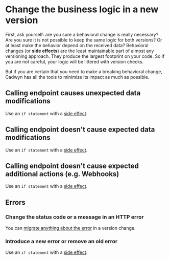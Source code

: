 
# Change the business logic in a new version

First, ask yourself: are you sure a behavioral change is really necessary? Are you sure it is not possible to keep the same logic for both versions? Or at least make the behavior depend on the received data? Behavioral changes (or **side effects**) are the least maintainable part of almost any versioning approach. They produce the largest footprint on your code. So if you are not careful, your logic will be littered with version checks.

But if you are certain that you need to make a breaking behavioral change, Cadwyn has all the tools to minimize its impact as much as possible.

## Calling endpoint causes unexpected data modifications

Use an `if statement` with a [side effect](../../concepts/version_changes.md#version-changes-with-side-effects).

## Calling endpoint doesn't cause expected data modifications

Use an `if statement` with a [side effect](../../concepts/version_changes.md#version-changes-with-side-effects).

## Calling endpoint doesn't cause expected additional actions (e.g. Webhooks)

Use an `if statement` with a [side effect](../../concepts/version_changes.md#version-changes-with-side-effects).

## Errors

### Change the status code or a message in an HTTP error

You can [migrate anything about the error](../../concepts/version_changes.md#migration-of-http-errors) in a version change.

### Introduce a new error or remove an old error

Use an `if statement` with a [side effect](../../concepts/version_changes.md#version-changes-with-side-effects).
